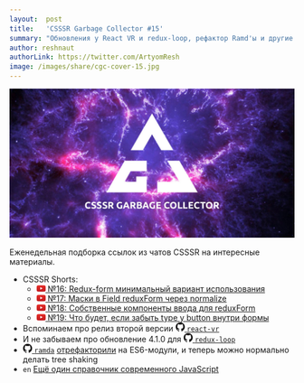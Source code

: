 ```yaml
---
layout:  post
title:   'CSSSR Garbage Collector #15'
summary: "Обновления у React VR и redux-loop, рефактор Ramd'ы и другие интересные материалы из наших чатов"
author: reshnaut
authorLink: https://twitter.com/ArtyomResh
image: /images/share/cgc-cover-15.jpg
---
```


[github]: /images/icons/github.png
[medium]: /images/icons/medium.png
[yt]: /images/icons/youtube.png

![CSSSR Garbage Collector](/images/share/cgc-cover-15.jpg)

Еженедельная подборка ссылок из чатов CSSSR на интересные материалы.
- CSSSR Shorts:
    - [![yt] №16: Redux-form минимальный вариант использования](https://youtu.be/wlXWYztWdUE?list=PLLtDv0NfxtZxP4kESksdaHyN3ss4nsONz)
    - [![yt] №17: Маски в Field reduxForm через normalize](https://youtu.be/IwN60s1i4QY?list=PLLtDv0NfxtZxP4kESksdaHyN3ss4nsONz)
    - [![yt] №18: Собственные компоненты ввода для reduxForm](https://youtu.be/_4jTtD7UyH0?list=PLLtDv0NfxtZxP4kESksdaHyN3ss4nsONz)
    - [![yt] №19: Что будет, если забыть type у button внутри формы](https://youtu.be/sS_vafrVJ8s?list=PLLtDv0NfxtZxP4kESksdaHyN3ss4nsONz)
- Вспоминаем про релиз второй версии [![github] `react-vr`](https://github.com/facebook/react-vr/releases/tag/v2.0.0)
- И не забываем про обновление 4.1.0 для [![github] `redux-loop`](https://github.com/redux-loop/redux-loop/releases/tag/v4.1.0)
- [![github] `ramda`](https://github.com/ramda/ramda) [отрефакторили](https://github.com/ramda/ramda/issues/2319) на ES6-модули, и теперь можно нормально делать tree shaking
- `en` [Ещё один справочник современного JavaScript](https://mbeaudru.github.io/modern-js-cheatsheet/)
